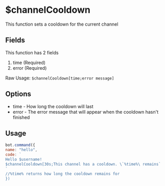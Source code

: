 # $channelCooldown

This function sets a cooldown for the current channel

## Fields

This function has 2 fields

1. time \(Required\)
2. error \(Required\)

Raw Usage: `$channelCooldown[time;error message]`

## Options

* time - How long the cooldown will last
* error - The error message that will appear when the cooldown hasn't finished

## Usage

```javascript
bot.command({
name: "hello", 
code: `
Hello $username!
$channelCooldown[30s;This channel has a cooldown. \`%time%\ remains`
`
//%time% returns how long the cooldown remains for
})
```

